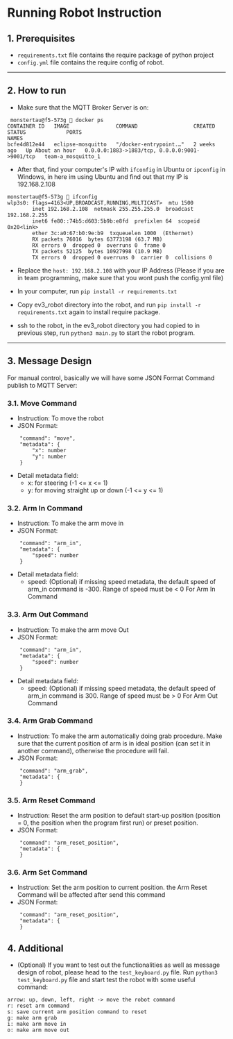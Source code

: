 # Running Robot Instruction
## 1. Prerequisites
- `requirements.txt` file contains the require package of python project
- `config.yml` file contains the require config of robot.
---
## 2. How to run
- Make sure that the MQTT Broker Server is on:
```
 monstertau@f5-573g  docker ps
CONTAINER ID   IMAGE               COMMAND                  CREATED       STATUS             PORTS                                            NAMES
bcfe4d812e44   eclipse-mosquitto   "/docker-entrypoint.…"   2 weeks ago   Up About an hour   0.0.0.0:1883->1883/tcp, 0.0.0.0:9001->9001/tcp   team-a_mosquitto_1

```
- After that, find your computer's IP with `ifconfig` in Ubuntu or `ipconfig` in Windows, in here im using Ubuntu and find out that my IP is 192.168.2.108
```
monstertau@f5-573g  ifconfig
wlp3s0: flags=4163<UP,BROADCAST,RUNNING,MULTICAST>  mtu 1500
        inet 192.168.2.108  netmask 255.255.255.0  broadcast 192.168.2.255
        inet6 fe80::74b5:d603:5b9b:e8fd  prefixlen 64  scopeid 0x20<link>
        ether 3c:a0:67:b0:9e:b9  txqueuelen 1000  (Ethernet)
        RX packets 76016  bytes 63773198 (63.7 MB)
        RX errors 0  dropped 0  overruns 0  frame 0
        TX packets 52125  bytes 10927998 (10.9 MB)
        TX errors 0  dropped 0 overruns 0  carrier 0  collisions 0

```
- Replace the `host: 192.168.2.108` with your IP Address (Please if you are in team programming, make sure that you wont push the config.yml file)
- In your computer, run `pip install -r requirements.txt`
- Copy ev3_robot directory into the robot, and run `pip install -r requirements.txt` again to install require package.

- ssh to the robot, in the ev3_robot directory you had copied to in previous step, run `python3 main.py` to start the robot program.
---
## 3. Message Design
For manual control, basically we will have some JSON Format Command publish to MQTT Server:
### 3.1. Move Command
- Instruction: To move the robot
- JSON Format:
```
    "command": "move",
    "metadata": {
        "x": number
        "y": number 
    }
```
- Detail metadata field: 
    - x: for steering (-1 <= x <= 1)
    - y: for moving straight up or down (-1 <= y <= 1)
### 3.2. Arm In Command
- Instruction: To make the arm move in
- JSON Format:
```
    "command": "arm_in",
    "metadata": { 
        "speed": number
    }
```
- Detail metadata field: 
    - speed: (Optional) if missing speed metadata, the default speed of arm_in command is -300. Range of speed must be < 0 For Arm In Command
### 3.3. Arm Out Command
- Instruction: To make the arm move Out
- JSON Format:
```
    "command": "arm_in",
    "metadata": { 
        "speed": number
    }
```
- Detail metadata field: 
    - speed: (Optional) if missing speed metadata, the default speed of arm_in command is 300. Range of speed must be > 0 For Arm Out Command
### 3.4. Arm Grab Command
- Instruction: To make the arm automatically doing grab procedure. Make sure that the current position of arm is in ideal position (can set it in another command), otherwise the procedure will fail.
- JSON Format:
```
    "command": "arm_grab",
    "metadata": {
    }
```
### 3.5. Arm Reset Command
- Instruction: Reset the arm position to default start-up position (position = 0, the position when the program first run) or preset position.
- JSON Format:
```
    "command": "arm_reset_position",
    "metadata": {
    }
```
### 3.6. Arm Set Command
- Instruction: Set the arm position to current position. the Arm Reset Command will be affected after send this command
- JSON Format:
```
    "command": "arm_reset_position",
    "metadata": {
    }
```
## 4. Additional
- (Optional) If you want to test out the functionalities as well as message design of robot, please head to the `test_keyboard.py` file. Run `python3 test_keyboard.py` file and start test the robot with some useful command:
```
arrow: up, down, left, right -> move the robot command
r: reset arm command
s: save current arm position command to reset
g: make arm grab
i: make arm move in
o: make arm move out
```